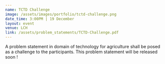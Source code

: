 ```yaml
---
name: TCTD Challenge
image: /assets/images/portfolio/tctd-challenge.png
date_time: 3:00PM | 19 December
layout: event
venue: LCH
link: /assets/problem_statements/TCTD-Challenge.pdf
---
```

A problem statement in domain of technology for agriculture shall be posed as a challenge to the participants. This problem statement will be released soon ! 
  